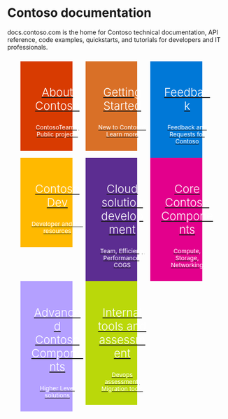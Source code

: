 

# Contoso documentation

docs.contoso.com is the home for Contoso technical documentation, API reference, code examples, quickstarts, and tutorials for developers and IT professionals.

  <div id="content" class="container" style="color:#333333; font-size: 15px; font-weight: initial; margin-top: 24px; margin-bottom:200px; margin-left: auto; margin-right: auto; padding: 0 15px; text-size-adjust:100%; width=1170px;">
    <div class="container" style="margin-left: auto; margin-right: auto; padding 0 15px;">
      <div class="row">
	    <div class="col-md-3 col-sm-3 col-lg-3" style="float:left; padding: 0 15px; width:25%;">
          <div class="metro-box ms-teal" style="background-attachment:scroll; background-clip:border-box; background: #d83b01;">
            <a href="/AboutContosos" style="padding: 1.4em 25px; display: inline-block; font-size: .9em; position: relative; width: 100%;">
            <h3 style="color:#fff; font-size: 26px; font-weight: 300;text-align: center;">About Contoso</h3>
            <p style="color:#fff; margin: 0 0 10.5px; text-align: center;">ContosoTeams, Public projects</p></a>
          </div>
        </div>
        <div class="col-md-3 col-sm-3 col-lg-3" style="float:left; padding: 0 15px; width:25%;">
          <div class="metro-box ms-teal" style="background-attachment:scroll; background-clip:border-box; background:#d97027;">
            <a href="/GettingStarted" style="padding: 1.4em 25px; display: inline-block; font-size: .9em; position: relative; width: 100%">
            <h3 style="color:#fff; font-size: 26px; font-weight: 300; text-align: center;">Getting Started</h3>
            <p style="color:#fff; margin: 0 0 10.5px; text-align: center;">New to Contoso? Learn more</p></a>
          </div>
        </div>
		<div class="col-md-3 col-sm-3 col-lg-3" style="float:left; padding: 0 15px; width:25%;">
          <div class="metro-box ms-teal" style="background-attachment:scroll; background-clip:border-box; background: #0078d7;">
            <a href="/Feedback" style="padding: 1.4em 25px; display: inline-block; font-size: .9em; position: relative; width: 100%;">
            <h3 style="color:#fff; font-size: 26px; font-weight: 300;text-align: center;">Feedback</h3>
            <p style="color:#fff; margin: 0 0 10.5px; text-align: center;">Feedback and Requests for Contoso</p></a>
          </div>
        </div>
	    <div class="col-md-3 col-sm-3 col-lg-3" style="float:left; padding: 0 15px; width:25%;">
          <div class="metro-box ms-teal" style="background-attachment:scroll; background-clip:border-box; background: #ffb900;">
            <a href="/Develop" style="padding: 1.4em 25px; display: inline-block; font-size: .9em; position: relative; width: 100%;">
            <h3 style="color:#fff; font-size: 26px; font-weight: 300;text-align: center;">Contoso Dev</h3>
            <p style="color:#fff; margin: 0 0 10.5px; text-align: center;">Developer and PM resources</p></a>
          </div>
        </div>
      </div>
    </div>
  </div>
 <div id="content" class="container" style="color:#333333; font-size: 15px; font-weight: initial; margin-top: 24px; margin-bottom:200px; margin-left: auto; margin-right: auto; padding: 0 15px; text-size-adjust:100%; width=1170px;">
    <div class="container" style="margin-left: auto; margin-right: auto; padding 0 15px;">
      <div class="row">
	    <div class="col-md-3 col-sm-3 col-lg-3" style="float:left; padding: 0 15px; width:25%;">
          <div class="metro-box ms-teal" style="background-attachment:scroll; background-clip:border-box; background: #5c2d91;">
            <a href="/CloudOptimal" style="padding: 1.4em 25px; display: inline-block; font-size: .9em; position: relative; width: 100%;">
            <h3 style="color:#fff; font-size: 26px; font-weight: 300;text-align: center;">Cloud solution development </h3>
            <p style="color:#fff; margin: 0 0 10.5px; text-align: center;">Team, Efficieny, Performance, COGS</p></a>
          </div>
        </div>
        <div class="col-md-3 col-sm-3 col-lg-3" style="float:left; padding: 0 15px; width:25%;">
          <div class="metro-box ms-teal" style="background-attachment:scroll; background-clip:border-box; background:#e3008c;">
            <a href="https://foobar.visualstudio.com/foobar/_wiki?pagePath=Foobar-Wiki-Home/Core-foobar-Components" style="padding: 1.4em 25px; display: inline-block; font-size: .9em; position: relative; width: 100%">
            <h3 style="color:#fff; font-size: 26px; font-weight: 300; text-align: center;">Core Contoso Components</h3>
            <p style="color:#fff; margin: 0 0 10.5px; text-align: center;">Compute, Storage, Networking</p></a>
          </div>
        </div>
		<div class="col-md-3 col-sm-3 col-lg-3" style="float:left; padding: 0 15px; width:25%;">
          <div class="metro-box ms-teal" style="background-attachment:scroll; background-clip:border-box; background: #b4a0ff;">
            <a href="/Feedback" style="padding: 1.4em 25px; display: inline-block; font-size: .9em; position: relative; width: 100%;">
            <h3 style="color:#fff; font-size: 26px; font-weight: 300;text-align: center;">Advanced Contoso Components</h3>
            <p style="color:#fff; margin: 0 0 10.5px; text-align: center;">Higher Level solutions</p></a>
          </div>
        </div>
	    <div class="col-md-3 col-sm-3 col-lg-3" style="float:left; padding: 0 15px; width:25%;">
          <div class="metro-box ms-teal" style="background-attachment:scroll; background-clip:border-box; background: #bad80a;">
            <a href="https://foobar.visualstudio.com/foobar/_wiki?pagePath=%2Ffoobar-Wiki-Home%2FAutoPilot" style="padding: 1.4em 25px; display: inline-block; font-size: .9em; position: relative; width: 100%;">
            <h3 style="color:#fff; font-size: 26px; font-weight: 300;text-align: center;">Internal tools and assessment</h3>
            <p style="color:#fff; margin: 0 0 10.5px; text-align: center;">Devops assessment, Migration tools</p></a>
          </div>
        </div>
      </div>
    </div>
  </div>

<br><br><br><br><br><br><br><br><br><br><br><br>
